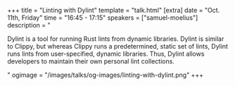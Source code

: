 +++
title = "Linting with Dylint"
template = "talk.html"
[extra]
  date = "Oct. 11th, Friday"
  time = "16:45 - 17:15"
  speakers = ["samuel-moelius"]
  description = "<p>Dylint is a tool for running Rust lints from dynamic libraries. Dylint is similar to Clippy, but whereas Clippy runs a predetermined, static set of lints, Dylint runs lints from user-specified, dynamic libraries. Thus, Dylint allows developers to maintain their own personal lint collections.</p>"
  ogimage = "/images/talks/og-images/linting-with-dylint.png"
+++
